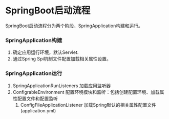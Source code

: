 # SpringBoot启动流程
SpringBoot启动流程分为两个阶段，SpringApplication构建和运行。

### SpringApplication构建
1. 确定应用运行环境，默认Servlet.
2. 通过Spring Spi机制文件配置加载相关属性设置。

### SpringApplication运行
1. SpringApplicationRunListeners 加载应用监听器
2. ConfigrableEnvironment 配置环境模块和监听：包括创建配置环境、加载属性配置文件和配置监听
   1. ConfigFileApplicationListener 加载Spring默认的相关属性配置文件(application.yml)
